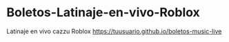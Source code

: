 # Boletos-Latinaje-en-vivo-Roblox
Latinaje en vivo cazzu Roblox
https://tuusuario.github.io/boletos-music-live
